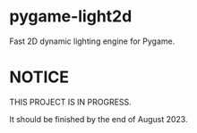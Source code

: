 # pygame-light2d
Fast 2D dynamic lighting engine for Pygame.

# NOTICE
THIS PROJECT IS IN PROGRESS.

It should be finished by the end of August 2023.
